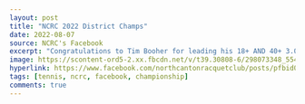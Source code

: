 ```yaml
---
layout: post
title: "NCRC 2022 District Champs"
date: 2022-08-07
source: NCRC's Facebook
excerpt: "Congratulations to Tim Booher for leading his 18+ AND 40+ 3.0 Mens teams to the USTA Ohio State Tournament! Congratulations NEO 2022 District Champs!"
image: https://scontent-ord5-2.xx.fbcdn.net/v/t39.30808-6/298073348_554663493118108_7752730662139748429_n.jpg?_nc_cat=103&ccb=1-7&_nc_sid=dd5e9f&_nc_ohc=5ABVGKO-BrgAX8EBBF9&_nc_ht=scontent-ord5-2.xx&oh=00_AfAMeYui2IDaVSogAlssW5m8W0JX3DXgCIjmtBBTRAQ5aA&oe=6571ACAE
hyperlink: https://www.facebook.com/northcantonracquetclub/posts/pfbid02Ak6hicuu3GFVeSGSXXXRwBNu4XcuJFARaFNWqc2Gw5r2notResdxZBaPpiQE8sKol
tags: [tennis, ncrc, facebook, championship]
comments: true
---
```


